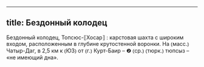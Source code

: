 
---
title: Бездонный колодец
---
Бездонный колодец, Топсюс-⟦Хосар⟧
: карстовая шахта с широким входом, расположенным в глубине крутостенной воронки. На ⦅масс.⦆ Чатыр-Даг, в 2,5 км к ⦅ЮЗ⦆ от ⦅г.⦆ Курт-Баир – ❷ ⦅ср.⦆ ⦅тюрк.⦆ тюпсыз – «не имеющий дна».
